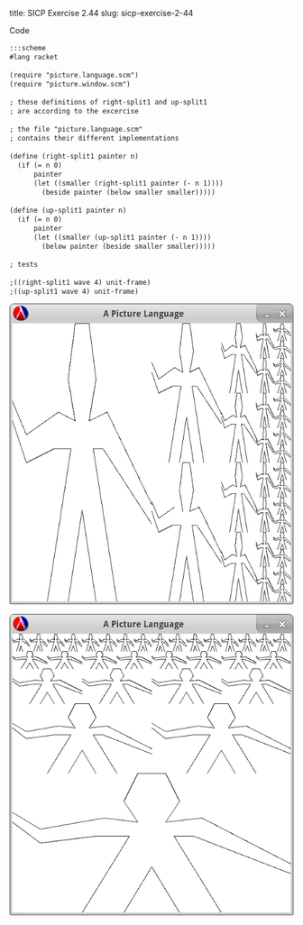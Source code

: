 title: SICP Exercise 2.44
slug: sicp-exercise-2-44

Code
```
:::scheme
#lang racket

(require "picture.language.scm")
(require "picture.window.scm")

; these definitions of right-split1 and up-split1
; are according to the excercise

; the file "picture.language.scm"
; contains their different implementations

(define (right-split1 painter n)
  (if (= n 0)
      painter
      (let ((smaller (right-split1 painter (- n 1))))
        (beside painter (below smaller smaller)))))

(define (up-split1 painter n)
  (if (= n 0)
      painter
      (let ((smaller (up-split1 painter (- n 1))))
        (below painter (beside smaller smaller)))))

; tests

;((right-split1 wave 4) unit-frame)
;((up-split1 wave 4) unit-frame)
```

![Image1](/images/solutions/2.44.image1.png)

![Image1](/images/solutions/2.44.image2.png)
